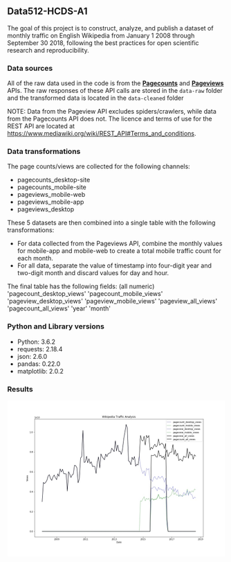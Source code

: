## Data512-HCDS-A1

The goal of this project is to construct, analyze, and publish a dataset of monthly traffic on English Wikipedia from January 1 2008 through September 30 2018, following the best practices for open scientific research and reproducibility.

### Data sources

All of the raw data used in the code is from the __[Pagecounts](https://wikitech.wikimedia.org/wiki/Analytics/AQS/Legacy_Pagecounts)__ 
and __[Pageviews](https://wikitech.wikimedia.org/wiki/Analytics/AQS/Pageviews)__ APIs. The raw responses of these API calls are stored in the `data-raw` folder and the transformed data is located in the `data-cleaned` folder

NOTE: Data from the Pageview API excludes spiders/crawlers, while data from the Pagecounts API does not.
The licence and terms of use for the REST API are located at https://www.mediawiki.org/wiki/REST_API#Terms_and_conditions.

### Data transformations

The page counts/views are collected for the following channels: 
 - pagecounts_desktop-site
 - pagecounts_mobile-site
 - pageviews_mobile-web
 - pageviews_mobile-app
 - pageviews_desktop
 
These 5 datasets are then combined into a single table with the following transformations:
 - For data collected from the Pageviews API, combine the monthly values for mobile-app and mobile-web to create a total mobile traffic count for each month.
 - For all data, separate the value of timestamp into four-digit year and two-digit month and discard values for day and hour.
 
The final table has the following fields: (all numeric)
'pagecount_desktop_views'
'pagecount_mobile_views'
'pageview_desktop_views'
'pageview_mobile_views'
'pageview_all_views'
'pagecount_all_views'
'year'
'month'


### Python and Library versions

- Python: 3.6.2
- requests: 2.18.4
- json: 2.6.0
- pandas: 0.22.0
- matplotlib: 2.0.2

### Results

![Wiki traffic](./views_graph.jpg)
